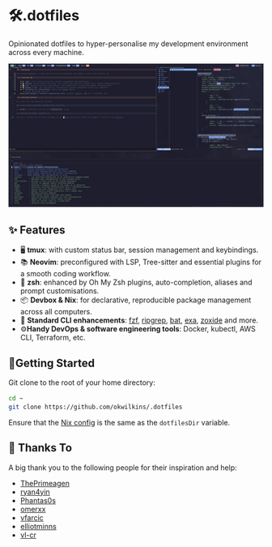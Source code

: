 # 🛠️.dotfiles

Opinionated dotfiles to hyper-personalise my development environment across every machine.

![alt](./docs/example.png)

## ✨ Features

- 🖥️ **tmux**: with custom status bar, session management and keybindings.
- 📚 **Neovim**: preconfigured with LSP, Tree-sitter and essential plugins for a smooth coding workflow.
- 🐚 **zsh**: enhanced by Oh My Zsh plugins, auto-completion, aliases and prompt customisations.
- 📦 **Devbox & Nix**: for declarative, reproducible package management across all computers.
- 🔎 **Standard CLI enhancements**: [fzf](https://github.com/junegunn/fzf), [ripgrep](https://github.com/BurntSushi/ripgrep), [bat](https://github.com/sharkdp/bat), [exa](https://github.com/ogham/exa), [zoxide](https://github.com/ajeetdsouza/zoxide) and more.
- ⚙️**Handy DevOps & software engineering tools**: Docker, kubectl, AWS CLI, Terraform, etc.

## 🏃Getting Started

Git clone to the root of your home directory:

```bash
cd ~
git clone https://github.com/okwilkins/.dotfiles
```

Ensure that the [Nix config](./config/default.nix) is the same as the `dotfilesDir` variable.

## 🙏 Thanks To

A big thank you to the following people for their inspiration and help:

- [ThePrimeagen](https://github.com/ThePrimeagen)
- [ryan4yin](https://github.com/ryan4yin)
- [Phantas0s](https://github.com/Phantas0s)
- [omerxx](https://github.com/omerxx)
- [vfarcic](https://github.com/vfarcic)
- [elliotminns](https://github.com/elliottminns)
- [vl-cr](https://github.com/vl-cr)

